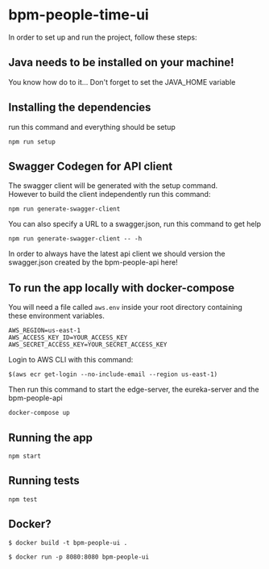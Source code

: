 # bpm-people-time-ui

In order to set up and run the project, follow these steps:

## Java needs to be installed on your machine!
You know how do to it... Don't forget to set the JAVA_HOME variable

## Installing the dependencies
run this command and everything should be setup
```
npm run setup
```

## Swagger Codegen for API client
The swagger client will be generated with the setup command.  
However to build the client independently run this command:
```
npm run generate-swagger-client
```
You can also specify a URL to a swagger.json, run this command to get help
```
npm run generate-swagger-client -- -h
```

In order to always have the latest api client
we should version the swagger.json created by the bpm-people-api here!

## To run the app locally with docker-compose
You will need a file called `aws.env` inside your root directory containing these environment variables.
```
AWS_REGION=us-east-1
AWS_ACCESS_KEY_ID=YOUR_ACCESS_KEY
AWS_SECRET_ACCESS_KEY=YOUR_SECRET_ACCESS_KEY
```

Login to AWS CLI with this command:
```
$(aws ecr get-login --no-include-email --region us-east-1)
```
 
Then run this command to start the edge-server, the eureka-server and the bpm-people-api
```
docker-compose up
```

## Running the app

```
npm start
```

## Running tests

```
npm test
```


## Docker?

```
$ docker build -t bpm-people-ui .
```


```
$ docker run -p 8080:8080 bpm-people-ui
```
